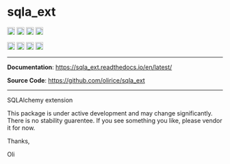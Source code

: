 # sqla_ext

<p>

<a href="https://github.com/olirice/sqla_ext/actions"><img src="https://github.com/olirice/sqla_ext/workflows/tests/badge.svg" alt="Tests" height="18"></a>
<a href="https://sqla_ext.readthedocs.io/en/latest/?badge=latest"><img src="https://readthedocs.org/projects/sqla_ext/badge/?version=latest" alt="Tests" height="18"></a>
<a href="https://codecov.io/gh/olirice/sqla_ext"><img src="https://codecov.io/gh/olirice/sqla_ext/branch/master/graph/badge.svg" height="18"></a>
<a href="https://github.com/psf/black">
        <img src="https://img.shields.io/badge/code%20style-black-000000.svg" alt="Codestyle Black" height="18">
    </a>
</p>

<p>
    <a href="https://www.python.org/downloads/"><img src="https://img.shields.io/badge/python-3.6+-blue.svg" alt="Python version" height="18"></a>
  <a href="https://badge.fury.io/py/sqla_ext"><img src="https://badge.fury.io/py/sqla_ext.svg" alt="PyPI version" height="18"></a>
    <a href="https://github.com/olirice/sqla_ext/blob/master/LICENSE"><img src="https://img.shields.io/pypi/l/markdown-subtemplate.svg" alt="License" height="18"></a>
    <a href="https://pypi.org/project/sqla_ext/"><img src="https://img.shields.io/pypi/dm/sqla_ext.svg" alt="Download count" height="18"></a>
</p>

---

**Documentation**: <a href="https://sqla_ext.readthedocs.io/en/latest/" target="_blank">https://sqla_ext.readthedocs.io/en/latest/</a>

**Source Code**: <a href="https://github.com/olirice/sqla_ext" target="_blank">https://github.com/olirice/sqla_ext</a>

---

SQLAlchemy extension

This package is under active development and may change significantly. There is no stability guarentee. If you see something you like, please vendor it for now. 

Thanks,

Oli

